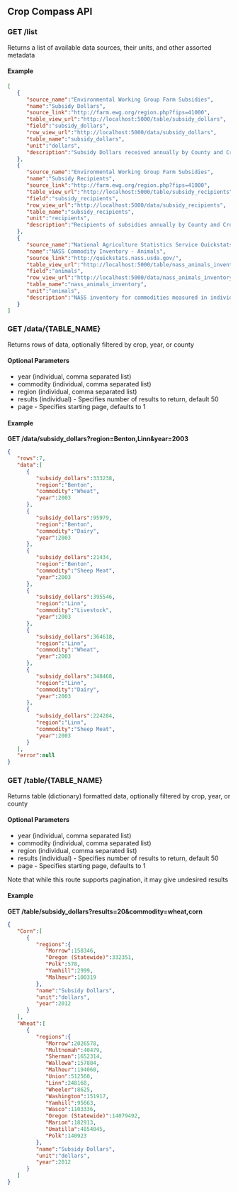 
## Crop Compass API

### GET /list

Returns a list of available data sources, their units, and other assorted metadata

#### Example

```json
[
   {
      "source_name":"Environmental Working Group Farm Subsidies",
      "name":"Subsidy Dollars",
      "source_link":"http://farm.ewg.org/region.php?fips=41000",
      "table_view_url":"http://localhost:5000/table/subsidy_dollars",
      "field":"subsidy_dollars",
      "row_view_url":"http://localhost:5000/data/subsidy_dollars",
      "table_name":"subsidy_dollars",
      "unit":"dollars",
      "description":"Subsidy Dollars received annually by County and Crop"
   },
   {
      "source_name":"Environmental Working Group Farm Subsidies",
      "name":"Subsidy Recipients",
      "source_link":"http://farm.ewg.org/region.php?fips=41000",
      "table_view_url":"http://localhost:5000/table/subsidy_recipients",
      "field":"subsidy_recipients",
      "row_view_url":"http://localhost:5000/data/subsidy_recipients",
      "table_name":"subsidy_recipients",
      "unit":"recipients",
      "description":"Recipients of subsidies annually by County and Crop"
   },
   {
      "source_name":"National Agriculture Statistics Service Quickstats",
      "name":"NASS Commodity Inventory - Animals",
      "source_link":"http://quickstats.nass.usda.gov/",
      "table_view_url":"http://localhost:5000/table/nass_animals_inventory",
      "field":"animals",
      "row_view_url":"http://localhost:5000/data/nass_animals_inventory",
      "table_name":"nass_animals_inventory",
      "unit":"animals",
      "description":"NASS inventory for commodities measured in individual animals"
   }
]
```

### GET /data/{TABLE_NAME}

Returns rows of data, optionally filtered by crop, year, or county

#### Optional Parameters

* year (individual, comma separated list)
* commodity (individual, comma separated list)
* region (individual, comma separated list)
* results (individual) - Specifies number of results to return, default 50
* page - Specifies starting page, defaults to 1

#### Example

**GET /data/subsidy_dollars?region=Benton,Linn&year=2003**

```json
{
   "rows":7,
   "data":[
      {
         "subsidy_dollars":333238,
         "region":"Benton",
         "commodity":"Wheat",
         "year":2003
      },
      {
         "subsidy_dollars":95979,
         "region":"Benton",
         "commodity":"Dairy",
         "year":2003
      },
      {
         "subsidy_dollars":21434,
         "region":"Benton",
         "commodity":"Sheep Meat",
         "year":2003
      },
      {
         "subsidy_dollars":395546,
         "region":"Linn",
         "commodity":"Livestock",
         "year":2003
      },
      {
         "subsidy_dollars":364618,
         "region":"Linn",
         "commodity":"Wheat",
         "year":2003
      },
      {
         "subsidy_dollars":348468,
         "region":"Linn",
         "commodity":"Dairy",
         "year":2003
      },
      {
         "subsidy_dollars":224284,
         "region":"Linn",
         "commodity":"Sheep Meat",
         "year":2003
      }
   ],
   "error":null
}
```

### GET /table/{TABLE_NAME}

Returns table (dictionary) formatted data, optionally filtered by crop, year, or county

#### Optional Parameters

* year (individual, comma separated list)
* commodity (individual, comma separated list)
* region (individual, comma separated list)
* results (individual) - Specifies number of results to return, default 50
* page - Specifies starting page, defaults to 1

Note that while this route supports pagination, it may give undesired results

#### Example

**GET /table/subsidy_dollars?results=20&commodity=wheat,corn**


```json
{
   "Corn":[
      {
         "regions":{
            "Morrow":158346,
            "Oregon (Statewide)":332351,
            "Polk":578,
            "Yamhill":2999,
            "Malheur":100319
         },
         "name":"Subsidy Dollars",
         "unit":"dollars",
         "year":2012
      }
   ],
   "Wheat":[
      {
         "regions":{
            "Morrow":2026578,
            "Multnomah":40479,
            "Sherman":1652314,
            "Wallowa":157884,
            "Malheur":194060,
            "Union":512560,
            "Linn":248168,
            "Wheeler":8625,
            "Washington":151917,
            "Yamhill":95663,
            "Wasco":1103336,
            "Oregon (Statewide)":14079492,
            "Marion":182913,
            "Umatilla":4854045,
            "Polk":140923
         },
         "name":"Subsidy Dollars",
         "unit":"dollars",
         "year":2012
      }
   ]
}
```
